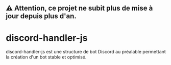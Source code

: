  ## ⚠️ Attention, ce projet ne subit plus de mise à jour depuis plus d'an.

# discord-handler-js
discord-handler-js est une structure de bot Discord au préalable permettant la création d'un bot stable et optimisé.

